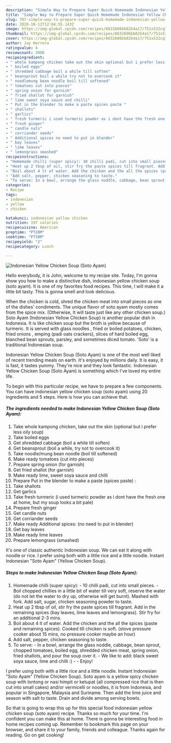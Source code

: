 ```yaml
---
description: "Simple Way to Prepare Super Quick Homemade Indonesian Yellow Chicken Soup (Soto Ayam)"
title: "Simple Way to Prepare Super Quick Homemade Indonesian Yellow Chicken Soup (Soto Ayam)"
slug: 707-simple-way-to-prepare-super-quick-homemade-indonesian-yellow-chicken-soup-soto-ayam
date: 2020-10-11T12:04:55.143Z
image: https://img-global.cpcdn.com/recipes/6632606bb82b4a17/751x532cq70/indonesian-yellow-chicken-soup-soto-ayam-recipe-main-photo.jpg
thumbnail: https://img-global.cpcdn.com/recipes/6632606bb82b4a17/751x532cq70/indonesian-yellow-chicken-soup-soto-ayam-recipe-main-photo.jpg
cover: https://img-global.cpcdn.com/recipes/6632606bb82b4a17/751x532cq70/indonesian-yellow-chicken-soup-soto-ayam-recipe-main-photo.jpg
author: Jay Herrera
ratingvalue: 4
reviewcount: 3908
recipeingredient:
- " whole kampong chicken take out the skin optional but i prefer less oily soup"
- " boiled eggs"
- " shredded cabbage boil a while till soften"
- " beansprout boil a while try not to overcook it"
- " noodlemung bean noodle boil till softened"
- " tomatoes cut into pieces"
- " spring onion for garnish"
- " fried shallot for garnish"
- " lime sweet soya sauce and chilli"
- " Put in the blender to make a paste spices paste "
- " shallots"
- " garlics"
- " fresh turmeric i used turmeric powder as i dont have the fresh one at home but my soup looks a bit pale"
- " fresh ginger"
- " candle nuts"
- " corriander seeds"
- " Additional spices no need to put in blender"
- " bay leaves"
- " lime leaves"
- " lemongrass smashed"
recipeinstructions:
- "Homemade chilli (super spicy): 10 chilli padi, cut into small pieces.  Boil chopped chillies in a little bit of water till very soft, reserve the water (do not let the water to dry up, otherwise will get burnt). Mashed with fork. Add salt, sugar, chicken seasoning powder to taste."
- "Heat up 2 tbsp of oil, stir fry the paste spices till fragrant. Add in the remaining spices (bay leaves, lime leaves and lemongrass). Stir fry for an additional 2-3 mins."
- "Boil about 4 lt of water. Add the chicken and the all the spices (paste and remaining spices). Cooked till chicken is soft. (stove pressure cooker about 15 mins, no pressure cooker maybe an hour)"
- "Add salt, pepper, chicken seasoning to taste."
- "To serve: In a bowl, arrange the glass noddle, cabbage, bean sprout, chopped tomatoes, boiled egg, shredded chicken meat, spring onion, fried shallots, and pour the soup over it.  We like to add: black sweet soya sauce, lime and chilli :)  Enjoy!"
categories:
- Recipe
tags:
- indonesian
- yellow
- chicken

katakunci: indonesian yellow chicken 
nutrition: 197 calories
recipecuisine: American
preptime: "PT20M"
cooktime: "PT30M"
recipeyield: "2"
recipecategory: Lunch

---
```



![Indonesian Yellow Chicken Soup (Soto Ayam)](https://img-global.cpcdn.com/recipes/6632606bb82b4a17/751x532cq70/indonesian-yellow-chicken-soup-soto-ayam-recipe-main-photo.jpg)

Hello everybody, it is John, welcome to my recipe site. Today, I'm gonna show you how to make a distinctive dish, indonesian yellow chicken soup (soto ayam). It is one of my favorites food recipes. This time, I will make it a little bit tasty. This is gonna smell and look delicious.

When the chicken is cold, shred the chicken meat into small pieces as one of the dishes&#39; condiments. The unique flavor of soto ayam mostly comes from the spice mix. (Otherwise, It will taste just like any other chicken soup.) Soto Ayam (Indonesian Yellow Chicken Soup) is another popular dish in Indonesia. It is like chicken soup but the broth is yellow because of turmeric. It is served with glass noodles , fried or boiled potatoes, chicken, fried onions , emping (padi oats crackers), slices of hard boiled egg, blanched bean sprouts, parsley, and sometimes diced tomato. &#39;Soto&#39; is a traditional Indonesian soup.

Indonesian Yellow Chicken Soup (Soto Ayam) is one of the most well liked of recent trending meals on earth. It's enjoyed by millions daily. It is easy, it is fast, it tastes yummy. They're nice and they look fantastic. Indonesian Yellow Chicken Soup (Soto Ayam) is something which I've loved my entire life.


To begin with this particular recipe, we have to prepare a few components. You can have indonesian yellow chicken soup (soto ayam) using 20 ingredients and 5 steps. Here is how you can achieve that.

<!--inarticleads1-->

##### The ingredients needed to make Indonesian Yellow Chicken Soup (Soto Ayam):

1. Take  whole kampong chicken, take out the skin (optional but i prefer less oily soup)
1. Take  boiled eggs
1. Get  shredded cabbage (boil a while till soften)
1. Get  beansprout (boil a while, try not to overcook it)
1. Take  noodle/mung bean noodle (boil till softened)
1. Make ready  tomatoes (cut into pieces)
1. Prepare  spring onion (for garnish)
1. Get  fried shallot (for garnish)
1. Make ready  lime, sweet soya sauce and chilli
1. Prepare  Put in the blender to make a paste (spices paste) :
1. Take  shallots
1. Get  garlics
1. Take  fresh turmeric (i used turmeric powder as i dont have the fresh one at home, but my soup looks a bit pale)
1. Prepare  fresh ginger
1. Get  candle nuts
1. Get  corriander seeds
1. Make ready  Additional spices: (no need to put in blender)
1. Get  bay leaves
1. Make ready  lime leaves
1. Prepare  lemongrass (smashed)


It&#39;s one of classic authentic Indonesian soup. We can eat it along with noodle or rice. I prefer using both with a little rice and a little noodle. Instant Indonesian &#34;Soto Ayam&#34; (Yellow Chicken Soup). 

<!--inarticleads2-->

##### Steps to make Indonesian Yellow Chicken Soup (Soto Ayam):

1. Homemade chilli (super spicy): - 10 chilli padi, cut into small pieces.  - Boil chopped chillies in a little bit of water till very soft, reserve the water (do not let the water to dry up, otherwise will get burnt). Mashed with fork. Add salt, sugar, chicken seasoning powder to taste.
1. Heat up 2 tbsp of oil, stir fry the paste spices till fragrant. Add in the remaining spices (bay leaves, lime leaves and lemongrass). Stir fry for an additional 2-3 mins.
1. Boil about 4 lt of water. Add the chicken and the all the spices (paste and remaining spices). Cooked till chicken is soft. (stove pressure cooker about 15 mins, no pressure cooker maybe an hour)
1. Add salt, pepper, chicken seasoning to taste.
1. To serve: - In a bowl, arrange the glass noddle, cabbage, bean sprout, chopped tomatoes, boiled egg, shredded chicken meat, spring onion, fried shallots, and pour the soup over it.  - We like to add: black sweet soya sauce, lime and chilli :) -  - Enjoy!


I prefer using both with a little rice and a little noodle. Instant Indonesian &#34;Soto Ayam&#34; (Yellow Chicken Soup). Soto ayam is a yellow spicy chicken soup with lontong or nasi himpit or ketupat (all compressed rice that is then cut into small cakes) and/or vermicelli or noodles, it is from Indonesia, and popular in Singapore, Malaysia and Suriname. Then add the lime juice and season with salt to taste. Drain and divide among serving bowls. 

So that is going to wrap this up for this special food indonesian yellow chicken soup (soto ayam) recipe. Thanks so much for your time. I'm confident you can make this at home. There is gonna be interesting food in home recipes coming up. Remember to bookmark this page on your browser, and share it to your family, friends and colleague. Thanks again for reading. Go on get cooking!
